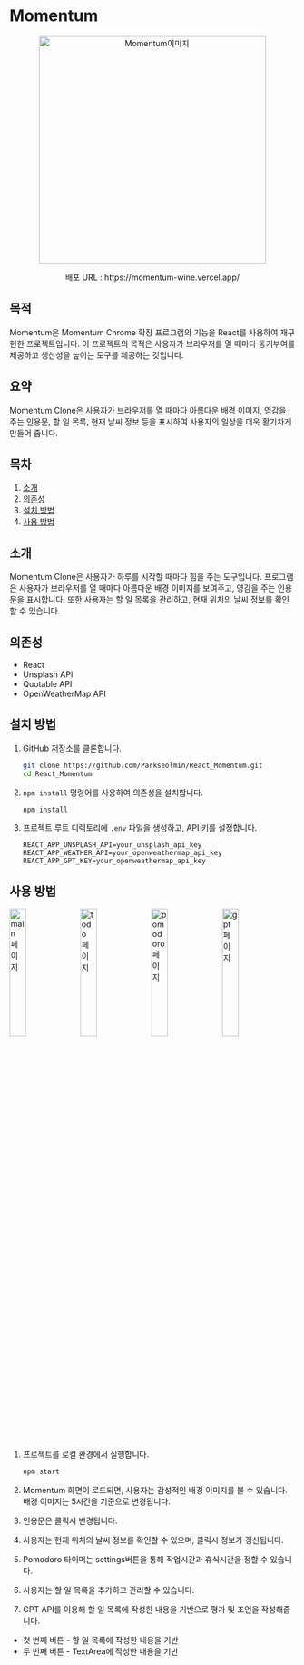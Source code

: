 # Momentum

<p align="center"><img src="https://github.com/Parkseolmin/Todo-List-App-with-React/assets/76764414/e7235ae7-9ef7-444a-9ae1-12cf92e02576e" alt="Momentum이미지" width="400"/></p>
<p align="center">배포 URL : https://momentum-wine.vercel.app/</p>

## 목적
Momentum은 Momentum Chrome 확장 프로그램의 기능을 React를 사용하여 재구현한 프로젝트입니다. 이 프로젝트의 목적은 사용자가 브라우저를 열 때마다 동기부여를 제공하고 생산성을 높이는 도구를 제공하는 것입니다.

## 요약
Momentum Clone은 사용자가 브라우저를 열 때마다 아름다운 배경 이미지, 영감을 주는 인용문, 할 일 목록, 현재 날씨 정보 등을 표시하여 사용자의 일상을 더욱 활기차게 만들어 줍니다.

## 목차
1. [소개](#소개)
2. [의존성](#의존성)
3. [설치 방법](#설치-방법)
4. [사용 방법](#사용-방법)

## 소개
Momentum Clone은 사용자가 하루를 시작할 때마다 힘을 주는 도구입니다. 프로그램은 사용자가 브라우저를 열 때마다 아름다운 배경 이미지를 보여주고, 영감을 주는 인용문을 표시합니다. 또한 사용자는 할 일 목록을 관리하고, 현재 위치의 날씨 정보를 확인할 수 있습니다.

## 의존성
- React
- Unsplash API
- Quotable API
- OpenWeatherMap API

## 설치 방법
1. GitHub 저장소를 클론합니다.
    ```bash
    git clone https://github.com/Parkseolmin/React_Momentum.git
    cd React_Momentum
    ```
2. `npm install` 명령어를 사용하여 의존성을 설치합니다.
    ```bash
    npm install
    ```
3. 프로젝트 루트 디렉토리에 `.env` 파일을 생성하고, API 키를 설정합니다.
    ```
   REACT_APP_UNSPLASH_API=your_unsplash_api_key
    REACT_APP_WEATHER_API=your_openweathermap_api_key
    REACT_APP_GPT_KEY=your_openweathermap_api_key
    ```

## 사용 방법

<div display="flex">
    <img src="https://github.com/Parkseolmin/React_momentum/assets/76764414/8125b23a-eab4-4c87-bfc1-81c5b215341c" alt="main 페이지" width="24%">
    <img src="https://github.com/Parkseolmin/React_momentum/assets/76764414/e2b1ecce-899b-4aab-8742-883423cc43a0" alt="todo 페이지" width="24%">
    <img src="https://github.com/Parkseolmin/React_momentum/assets/76764414/4451f16c-ba22-48ec-9ed4-53ec29e06e19" alt="pomodoro 페이지" width="24%">
    <img src="https://github.com/Parkseolmin/React_momentum/assets/76764414/48727c64-cee1-4bb7-9d66-0d21a40cce3c" alt="gpt 페이지" width="24%">
</div>

1. 프로젝트를 로컬 환경에서 실행합니다.
    ```bash
    npm start
    ```
2. Momentum 화면이 로드되면, 사용자는 감성적인 배경 이미지를 볼 수 있습니다. 배경 이미지는 5시간을 기준으로 변경됩니다.
   
3. 인용문은 클릭시 변경됩니다.
   
4. 사용자는 현재 위치의 날씨 정보를 확인할 수 있으며, 클릭시 정보가 갱신됩니다.
   
5. Pomodoro 타이머는 settings버튼을 통해 작업시간과 휴식시간을 정할 수 있습니다.
   
6. 사용자는 할 일 목록을 추가하고 관리할 수 있습니다.
    
7. GPT API를 이용해 할 일 목록에 작성한 내용을 기반으로 평가 및 조언을 작성해줍니다.
 - 첫 번째 버튼 - 할 일 목록에 작성한 내용을 기반
 - 두 번째 버튼 - TextArea에 작성한 내용을 기반
